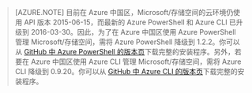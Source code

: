>[AZURE.NOTE] 目前在 Azure 中国区，Microsoft/存储空间的云环境仍使用 API 版本 2015-06-15，而最新的 Azure PowerShell 和 Azure CLI 已升级到 2016-03-30。因此，为了在 Azure 中国区使用 Azure PowerShell 管理 Microsoft/存储空间，需将 Azure PowerShell 降级到 1.2.2。你可以从 [GitHub 中 Azure PowerShell 的版本页](https://github.com/Azure/azure-powershell/releases)下载完整的安装程序。另外，若要在 Azure 中国区使用 Azure CLI 管理 Microsoft/存储空间，需将 Azure CLI 降级到 0.9.20。你可以从 [GitHub 中 Azure CLI 的版本页](https://github.com/Azure/azure-xplat-cli/releases)下载完整的安装程序。
<!---HONumber=Mooncake_0620_2016-->